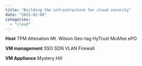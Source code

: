 ```yaml
---
title: "Building the infrastructure for cloud security"
date: "2015-02-08"
categories: 
  - "cloud"
---
```


**Host** TPM Attesation Mt. Wilson Geo-tag HyTrust McAfee ePO

**VM management** SSO SDN VLAN Firewall

**VM Appliance** Mystery Hill
